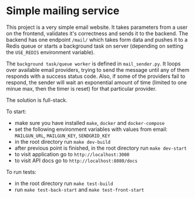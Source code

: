 # Simple mailing service

This project is a very simple email website. It takes parameters from a user on the frontend, validates it's correctness and sends it to the backend. The backend has one endpoint `/mail/` which takes form data and pushes it to a Redis queue or starts a background task on server (depending on setting the `USE_REDIS` environment variable).


The `background task/queue worker` is defined in `mail_sender.py`. It loops over available email providers, trying to send the message until any of them responds with a success status code. Also, if some of the providers fail to respond, the sender will wait an exponential amount of time (limited to one minue max, then the timer is reset) for that particular provider.


The solution is full-stack.


To start:
* make sure you have installed `make`, `docker` and `docker-compose`
* set the following environment variables with values from email: `MAILGUN_URL`, `MAILGUN_KEY`, `SENDGRID_KEY`
* in the root directory run `make dev-build`
* after previous point is finished, in the root directory run `make dev-start`
* to visit application go to `http://localhost:3000`
* to visit API docs go to `http://localhost:8080/docs`

To run tests:
* in the root directory run `make test-build`
* run `make test-back-start` and `make test-front-start`
